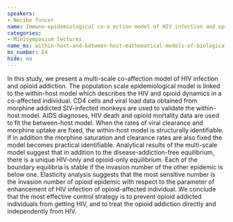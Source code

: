```yaml
---
speakers:
- Necibe Tuncer
name: Immuno-epidemiological co-a ection model of HIV infection and opioid addiction
categories:
- Minisymposium lectures
name_ms: within-host-and-between-host-mathematical-models-of-biological-dynamics
ms_number: E4
hide: no
---
```

In this study, we present a multi-scale co-affection model of HIV infection and opioid addiction. The population scale epidemiological model is linked to the within-host model which describes the HIV and opioid dynamics in a co-affected individual. CD4 cells and viral load data obtained from morphine addicted SIV-infected monkeys are used to validate the within-host model. AIDS diagnoses, HIV death and opioid mortality data are used to fit the between-host model. When the rates of viral clearance and morphine uptake are fixed, the within-host model is structurally identifiable. If in addition the morphine saturation and clearance rates are also fixed the model becomes practical identifiable.
 Analytical results of the multi-scale model suggest that in addition to the disease-addiction-free equilibrium, there is a unique HIV-only and opioid-only equilibrium. Each of the boundary equilibria
 is stable if the invasion number of the other epidemic is below one. Elasticity analysis suggests that the most sensitive number is the invasion number of opioid epidemic with respect to the parameter of enhancement of HIV infection of opioid-affected individual. We conclude that the most effective control strategy is to prevent opioid addicted individuals from getting HIV, and to treat the opioid addiction directly and independently from HIV.


